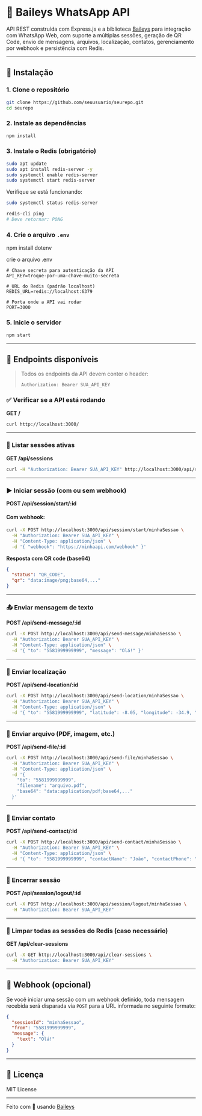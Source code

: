 # 📲 Baileys WhatsApp API

API REST construída com Express.js e a biblioteca [Baileys](https://github.com/WhiskeySockets/Baileys) para integração com WhatsApp Web, com suporte a múltiplas sessões, geração de QR Code, envio de mensagens, arquivos, localização, contatos, gerenciamento por webhook e persistência com Redis.

---

## 🚀 Instalação

### 1. Clone o repositório
```bash
git clone https://github.com/seuusuario/seurepo.git
cd seurepo
```

### 2. Instale as dependências
```bash
npm install
```

### 3. Instale o Redis (obrigatório)
```bash
sudo apt update
sudo apt install redis-server -y
sudo systemctl enable redis-server
sudo systemctl start redis-server
```

Verifique se está funcionando:
```bash
sudo systemctl status redis-server

redis-cli ping
# Deve retornar: PONG
```

### 4. Crie o arquivo `.env` 
npm install dotenv

crie o arquivo .env
```
# Chave secreta para autenticação da API
API_KEY=troque-por-uma-chave-muito-secreta

# URL do Redis (padrão localhost)
REDIS_URL=redis://localhost:6379

# Porta onde a API vai rodar
PORT=3000
```

### 5. Inicie o servidor
```bash
npm start
```

---

## 📌 Endpoints disponíveis

> Todos os endpoints da API devem conter o header:
>
> `Authorization: Bearer SUA_API_KEY`

### ✅ Verificar se a API está rodando
**GET /**
```bash
curl http://localhost:3000/
```

---

### 🔐 Listar sessões ativas
**GET /api/sessions**
```bash
curl -H "Authorization: Bearer SUA_API_KEY" http://localhost:3000/api/sessions
```

---

### ▶️ Iniciar sessão (com ou sem webhook)
**POST /api/session/start/:id**

#### Com webhook:
```bash
curl -X POST http://localhost:3000/api/session/start/minhaSessao \
  -H "Authorization: Bearer SUA_API_KEY" \
  -H "Content-Type: application/json" \
  -d '{ "webhook": "https://minhaapi.com/webhook" }'
```

**Resposta com QR code (base64)**
```json
{
  "status": "QR_CODE",
  "qr": "data:image/png;base64,..."
}
```

---

### 📤 Enviar mensagem de texto
**POST /api/send-message/:id**
```bash
curl -X POST http://localhost:3000/api/send-message/minhaSessao \
  -H "Authorization: Bearer SUA_API_KEY" \
  -H "Content-Type: application/json" \
  -d '{ "to": "5581999999999", "message": "Olá!" }'
```

---

### 📍 Enviar localização
**POST /api/send-location/:id**
```bash
curl -X POST http://localhost:3000/api/send-location/minhaSessao \
  -H "Authorization: Bearer SUA_API_KEY" \
  -H "Content-Type: application/json" \
  -d '{ "to": "5581999999999", "latitude": -8.05, "longitude": -34.9, "name": "Recife" }'
```

---

### 📎 Enviar arquivo (PDF, imagem, etc.)
**POST /api/send-file/:id**
```bash
curl -X POST http://localhost:3000/api/send-file/minhaSessao \
  -H "Authorization: Bearer SUA_API_KEY" \
  -H "Content-Type: application/json" \
  -d '{
    "to": "5581999999999",
    "filename": "arquivo.pdf",
    "base64": "data:application/pdf;base64,..."
  }'
```

---

### 👤 Enviar contato
**POST /api/send-contact/:id**
```bash
curl -X POST http://localhost:3000/api/send-contact/minhaSessao \
  -H "Authorization: Bearer SUA_API_KEY" \
  -H "Content-Type: application/json" \
  -d '{ "to": "5581999999999", "contactName": "João", "contactPhone": "5581888888888" }'
```

---

### 📴 Encerrar sessão
**POST /api/session/logout/:id**
```bash
curl -X POST http://localhost:3000/api/session/logout/minhaSessao \
  -H "Authorization: Bearer SUA_API_KEY"
```

---

### 🧼 Limpar todas as sessões do Redis (caso necessário)
**GET /api/clear-sessions**
```bash
curl -X GET http://localhost:3000/api/clear-sessions \
  -H "Authorization: Bearer SUA_API_KEY"
```

---

## 🧪 Webhook (opcional)
Se você iniciar uma sessão com um webhook definido, toda mensagem recebida será disparada via `POST` para a URL informada no seguinte formato:

```json
{
  "sessionId": "minhaSessao",
  "from": "5581999999999",
  "message": {
    "text": "Olá!"
  }
}
```

---

## 📄 Licença
MIT License

---

Feito com 💚 usando [Baileys](https://github.com/WhiskeySockets/Baileys)
